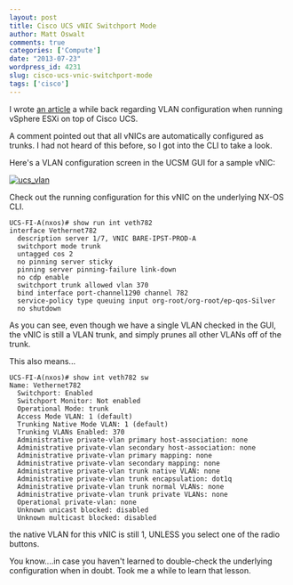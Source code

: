 ```yaml
---
layout: post
title: Cisco UCS vNIC Switchport Mode
author: Matt Oswalt
comments: true
categories: ['Compute']
date: "2013-07-23"
wordpress_id: 4231
slug: cisco-ucs-vnic-switchport-mode
tags: ['cisco']
---
```



I wrote [an article](https://keepingitclassless.net/2012/05/management-vlan-best-practices-in-esxi-and-cisco-ucs/) a while back regarding VLAN configuration when running vSphere ESXi on top of Cisco UCS.

A comment pointed out that all vNICs are automatically configured as trunks. I had not heard of this before, so I got into the CLI to take a look.

Here's a VLAN configuration screen in the UCSM GUI for a sample vNIC:

[![ucs_vlan](/assets/2013/07/ucs_vlan.png)](/assets/2013/07/ucs_vlan.png)

Check out the running configuration for this vNIC on the underlying NX-OS CLI.

    UCS-FI-A(nxos)# show run int veth782
    interface Vethernet782
      description server 1/7, VNIC BARE-IPST-PROD-A
      switchport mode trunk
      untagged cos 2
      no pinning server sticky
      pinning server pinning-failure link-down
      no cdp enable
      switchport trunk allowed vlan 370
      bind interface port-channel1290 channel 782
      service-policy type queuing input org-root/org-root/ep-qos-Silver
      no shutdown

As you can see, even though we have a single VLAN checked in the GUI, the vNIC is still a VLAN trunk, and simply prunes all other VLANs off of the trunk.

This also means...
    
    UCS-FI-A(nxos)# show int veth782 sw
    Name: Vethernet782
      Switchport: Enabled
      Switchport Monitor: Not enabled 
      Operational Mode: trunk
      Access Mode VLAN: 1 (default)
      Trunking Native Mode VLAN: 1 (default)
      Trunking VLANs Enabled: 370
      Administrative private-vlan primary host-association: none
      Administrative private-vlan secondary host-association: none
      Administrative private-vlan primary mapping: none
      Administrative private-vlan secondary mapping: none
      Administrative private-vlan trunk native VLAN: none
      Administrative private-vlan trunk encapsulation: dot1q
      Administrative private-vlan trunk normal VLANs: none
      Administrative private-vlan trunk private VLANs: none
      Operational private-vlan: none
      Unknown unicast blocked: disabled
      Unknown multicast blocked: disabled

the native VLAN for this vNIC is still 1, UNLESS you select one of the radio buttons.

You know....in case you haven't learned to double-check the underlying configuration when in doubt. Took me a while to learn that lesson.

